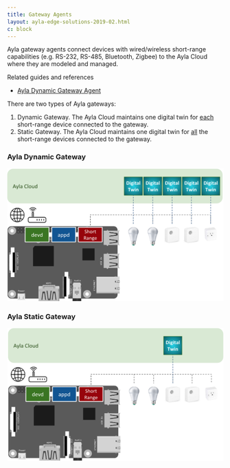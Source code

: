 ```yaml
---
title: Gateway Agents
layout: ayla-edge-solutions-2019-02.html
c: block
---
```


Ayla gateway agents connect devices with wired/wireless short-range capabilities (e.g. RS-232, RS-485, Bluetooth, Zigbee) to the Ayla Cloud where they are modeled and managed. 

<div class="related-content">
<div class="title">Related guides and references</div>
<ul>
<li><a href="/content/ayla-dynamic-gateway-agent">Ayla Dynamic Gateway Agent</a></li>
</ul>
</div>

There are two types of Ayla gateways:

1. Dynamic Gateway. The Ayla Cloud maintains one digital twin for <u>each</u> short-range device connected to the gateway.
1. Static Gateway. The Ayla Cloud maintains one digital twin for <u>all</u> the short-range devices connected to the gateway.

### Ayla Dynamic Gateway

<img src="ayla-linux-gw-agent.png" width="600">

### Ayla Static Gateway

<img src="ayla-static-gateway-agent.png" width="600">